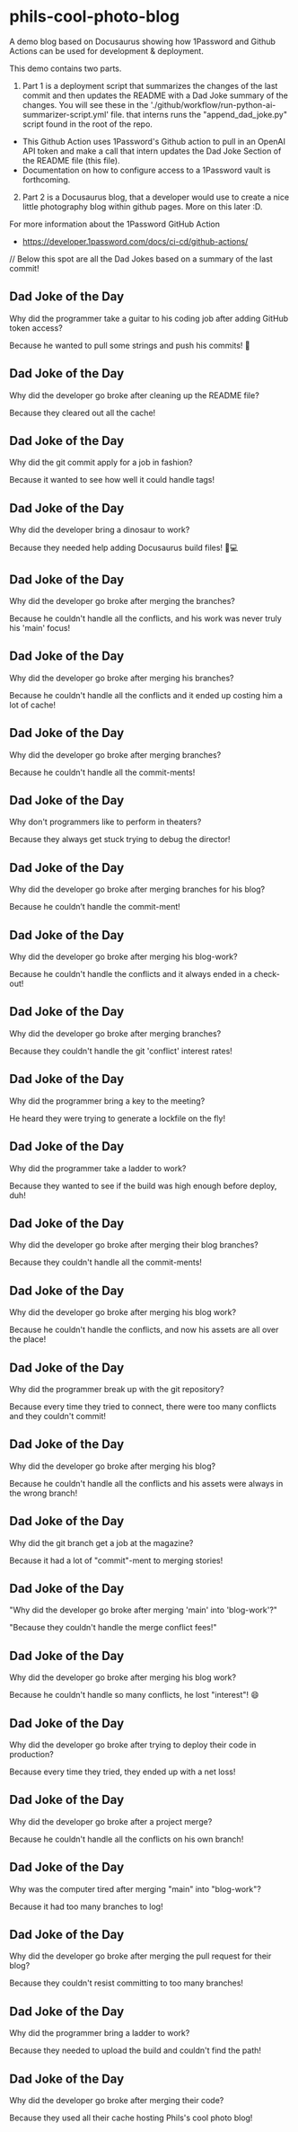 # phils-cool-photo-blog

A demo blog based on Docusaurus showing how 1Password and Github Actions can be used for development &amp; deployment.

This demo contains two parts.

1. Part 1 is a deployment script that summarizes the changes of the last commit and then updates the README with a Dad Joke summary of the changes. You will see these in the './github/workflow/run-python-ai-summarizer-script.yml' file. that interns runs the "append_dad_joke.py" script found in the root of the repo.

- This Github Action uses 1Password's Github action to pull in an OpenAI API token and make a call that intern updates the Dad Joke Section of the README file (this file).
- Documentation on how to configure access to a 1Password vault is forthcoming.

2. Part 2 is a Docusaurus blog, that a developer would use to create a nice little photography blog within github pages. More on this later :D.

For more information about the 1Password GitHub Action

- https://developer.1password.com/docs/ci-cd/github-actions/

// Below this spot are all the Dad Jokes based on a summary of the last commit!

## Dad Joke of the Day

Why did the programmer take a guitar to his coding job after adding GitHub token access?

Because he wanted to pull some strings and push his commits! 🎸

## Dad Joke of the Day

Why did the developer go broke after cleaning up the README file?

Because they cleared out all the cache!

## Dad Joke of the Day

Why did the git commit apply for a job in fashion?

Because it wanted to see how well it could handle tags!

## Dad Joke of the Day

Why did the developer bring a dinosaur to work?

Because they needed help adding Docusaurus build files! 🦖💻

## Dad Joke of the Day

Why did the developer go broke after merging the branches?

Because he couldn't handle all the conflicts, and his work was never truly his 'main' focus!

## Dad Joke of the Day

Why did the developer go broke after merging his branches?

Because he couldn't handle all the conflicts and it ended up costing him a lot of cache!

## Dad Joke of the Day

Why did the developer go broke after merging branches?

Because he couldn't handle all the commit-ments!

## Dad Joke of the Day

Why don't programmers like to perform in theaters?

Because they always get stuck trying to debug the director!

## Dad Joke of the Day

Why did the developer go broke after merging branches for his blog?

Because he couldn’t handle the commit-ment!

## Dad Joke of the Day

Why did the developer go broke after merging his blog-work?

Because he couldn't handle the conflicts and it always ended in a check-out!

## Dad Joke of the Day

Why did the developer go broke after merging branches?

Because they couldn't handle the git 'conflict' interest rates!

## Dad Joke of the Day

Why did the programmer bring a key to the meeting?

He heard they were trying to generate a lockfile on the fly!

## Dad Joke of the Day

Why did the programmer take a ladder to work?

Because they wanted to see if the build was high enough before deploy, duh!

## Dad Joke of the Day

Why did the developer go broke after merging their blog branches?

Because they couldn't handle all the commit-ments!

## Dad Joke of the Day

Why did the developer go broke after merging his blog work?

Because he couldn't handle the conflicts, and now his assets are all over the place!

## Dad Joke of the Day

Why did the programmer break up with the git repository?

Because every time they tried to connect, there were too many conflicts and they couldn't commit!

## Dad Joke of the Day

Why did the developer go broke after merging his blog?

Because he couldn't handle all the conflicts and his assets were always in the wrong branch!

## Dad Joke of the Day

Why did the git branch get a job at the magazine?

Because it had a lot of "commit"-ment to merging stories!

## Dad Joke of the Day

"Why did the developer go broke after merging 'main' into 'blog-work'?"

"Because they couldn't handle the merge conflict fees!"

## Dad Joke of the Day

Why did the developer go broke after merging his blog work?

Because he couldn't handle so many conflicts, he lost "interest"! 😄

## Dad Joke of the Day

Why did the developer go broke after trying to deploy their code in production?

Because every time they tried, they ended up with a net loss!

## Dad Joke of the Day

Why did the developer go broke after a project merge?

Because he couldn't handle all the conflicts on his own branch!

## Dad Joke of the Day

Why was the computer tired after merging "main" into "blog-work"?

Because it had too many branches to log!

## Dad Joke of the Day

Why did the developer go broke after merging the pull request for their blog?

Because they couldn't resist committing to too many branches!


## Dad Joke of the Day
Why did the programmer bring a ladder to work?

Because they needed to upload the build and couldn't find the path!


## Dad Joke of the Day
Why did the developer go broke after merging their code?

Because they used all their cache hosting Phils's cool photo blog!
